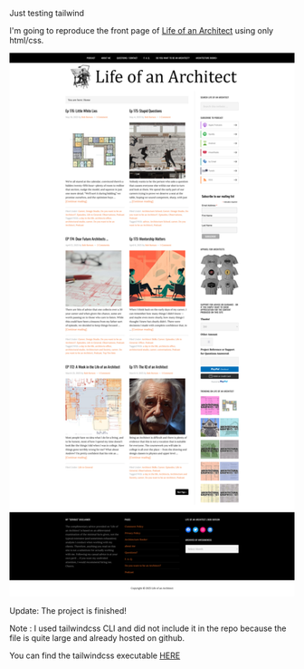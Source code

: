 Just testing tailwind

I'm going to reproduce the front page of [Life of an Architect](https://www.lifeofanarchitect.com/) using only html/css.

![Screenshot of the website](./Life_of_an_Architect.png)

Update: The project is finished!

Note : I used tailwindcss CLI and did not include it in the repo because the file is quite large and already hosted on github.

You can find the tailwindcss executable [HERE](https://github.com/tailwindlabs/tailwindcss/releases/latest)

